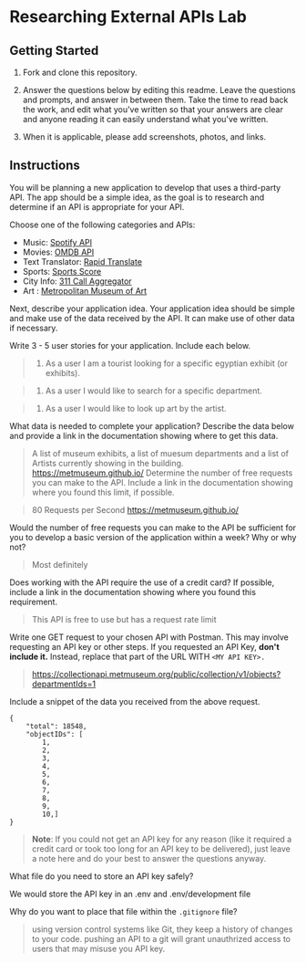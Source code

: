 # Researching External APIs Lab

## Getting Started

1. Fork and clone this repository.

1. Answer the questions below by editing this readme. Leave the questions and prompts, and answer in between them. Take the time to read back the work, and edit what you've written so that your answers are clear and anyone reading it can easily understand what you've written.

1. When it is applicable, please add screenshots, photos, and links.

## Instructions

You will be planning a new application to develop that uses a third-party API. The app should be a simple idea, as the goal is to research and determine if an API is appropriate for your API.

Choose one of the following categories and APIs:

- Music: [Spotify API](https://developer.spotify.com/documentation/web-api)
- Movies: [OMDB API](https://www.omdbapi.com)
- Text Translator: [Rapid Translate](https://rapidapi.com/auth/sign-up?referral=/sibaridev/api/rapid-translate-multi-traduction)
- Sports: [Sports Score](https://rapidapi.com/tipsters/api/sportscore1)
- City Info: [311 Call Aggregator](https://data.cityofnewyork.us/browse?Dataset-Information_Agency=311)
- Art : [Metropolitan Museum of Art ](https://metmuseum.github.io)

Next, describe your application idea. Your application idea should be simple and make use of the data received by the API. It can make use of other data if necessary.

> 

Write 3 - 5 user stories for your application. Include each below.

> 1. As a user I am a tourist looking for a specific egyptian exhibit (or exhibits).

> 1. As a user I would like to search for a specific department. 

> 1. As a user I would like to look up art by the artist.

What data is needed to complete your application? Describe the data below and provide a link in the documentation showing where to get this data.

> A list of museum exhibits, a list of muesum departments and a list of Artists currently showing in the building.
  https://metmuseum.github.io/
Determine the number of free requests you can make to the API. Include a link in the documentation showing where you found this limit, if possible.

> 80 Requests per Second 
https://metmuseum.github.io/

Would the number of free requests you can make to the API be sufficient for you to develop a basic version of the application within a week? Why or why not?

> Most definitely 

Does working with the API require the use of a credit card? If possible, include a link in the documentation showing where you found this requirement.

> This API is free to use but has a request rate limit

Write one GET request to your chosen API with Postman. This may involve requesting an API key or other steps. If you requested an API Key, **don't include it.** Instead, replace that part of the URL WITH `<MY API KEY>.`

> https://collectionapi.metmuseum.org/public/collection/v1/objects?departmentIds=1


Include a snippet of the data you received from the above request.

```
{
    "total": 18548,
    "objectIDs": [
        1,
        2,
        3,
        4,
        5,
        6,
        7,
        8,
        9,
        10,]
}
```

> **Note**: If you could not get an API key for any reason (like it required a credit card or took too long for an API key to be delivered), just leave a note here and do your best to answer the questions anyway.

What file do you need to store an API key safely?

We would store the API key in an .env and .env/development file 

Why do you want to place that file within the `.gitignore` file?

>  using version control systems like Git, they keep a history of changes to your code. pushing an API to a git will grant unauthrized access to users that may misuse you API key.
